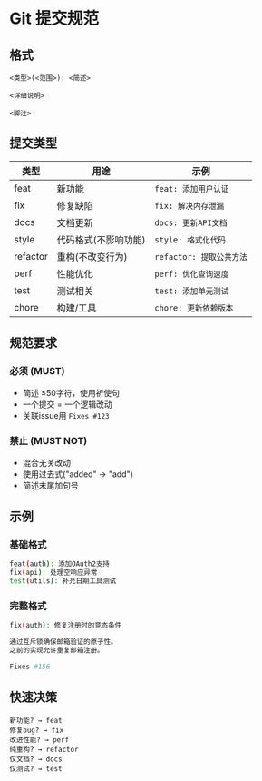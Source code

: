 # Git 提交规范

## 格式
```
<类型>(<范围>): <简述>

<详细说明>

<脚注>
```

## 提交类型
| 类型 | 用途 | 示例 |
|------|------|------|
| feat | 新功能 | `feat: 添加用户认证` |
| fix | 修复缺陷 | `fix: 解决内存泄漏` |
| docs | 文档更新 | `docs: 更新API文档` |
| style | 代码格式(不影响功能) | `style: 格式化代码` |
| refactor | 重构(不改变行为) | `refactor: 提取公共方法` |
| perf | 性能优化 | `perf: 优化查询速度` |
| test | 测试相关 | `test: 添加单元测试` |
| chore | 构建/工具 | `chore: 更新依赖版本` |

## 规范要求

### 必须 (MUST)
- 简述 ≤50字符，使用祈使句
- 一个提交 = 一个逻辑改动
- 关联issue用 `Fixes #123`

### 禁止 (MUST NOT)
- 混合无关改动
- 使用过去式("added" → "add")
- 简述末尾加句号

## 示例

### 基础格式
```bash
feat(auth): 添加OAuth2支持
fix(api): 处理空响应异常
test(utils): 补充日期工具测试
```

### 完整格式
```bash
fix(auth): 修复注册时的竞态条件

通过互斥锁确保邮箱验证的原子性。
之前的实现允许重复邮箱注册。

Fixes #156
```

## 快速决策
```
新功能? → feat
修复bug? → fix  
改进性能? → perf
纯重构? → refactor
仅文档? → docs
仅测试? → test
```